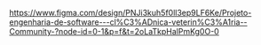 https://www.figma.com/design/PNJi3kuh5f0ll3ep9LF6Ke/Projeto-engenharia-de-software---cl%C3%ADnica-veterin%C3%A1ria--Community-?node-id=0-1&p=f&t=2oLaTkpHalPmKg0O-0
